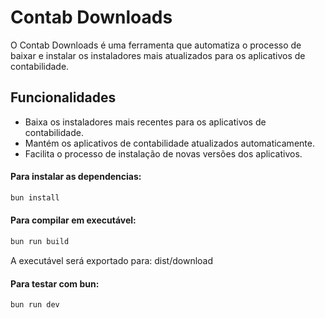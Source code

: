 # Contab Downloads

O Contab Downloads é uma ferramenta que automatiza o processo de baixar e instalar os instaladores mais atualizados para os aplicativos de contabilidade.

## Funcionalidades

- Baixa os instaladores mais recentes para os aplicativos de contabilidade.
- Mantém os aplicativos de contabilidade atualizados automaticamente.
- Facilita o processo de instalação de novas versões dos aplicativos.


#### Para instalar as dependencias:

```bash
bun install
```

#### Para compilar em executável:

```bash
bun run build
```
A executável será exportado para: dist/download

#### Para testar com bun:

```bash
bun run dev
```